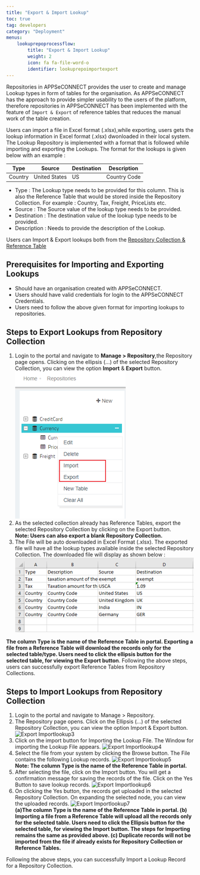 ```yaml
---
title: "Export & Import Lookup"
toc: true
tag: developers
category: "Deployment"
menus: 
    lookuprepoprocessflow:
        title: "Export & Import Lookup"
        weight: 2
        icon: fa fa-file-word-o
        identifier: lookuprepoimportexport
---
```


Repositories in APPSeCONNECT provides the user to create and manage Lookup types in form of tables for the organisation. 
As APPSeCONNECT has the approach to provide simpler usability to the users of the platform, 
therefore repositories in APPSeCONNECT has been implemented with the feature of `Import & Export` of 
reference tables that reduces the manual work of the table creation.

Users can import a file in  Excel format (.xlsx),while exporting, users gets the lookup information in Excel 
format (.xlsx) dwonloaded in their local system. The Lookup Repository is implemented with a format that is followed while 
importing and exporting the Lookups. The format for the lookups is given below with an example :

|Type|Source|Destination|Description|
|---|---|---|----------|
|Country|United States|US|Country Code|

* Type : The Lookup type needs to be provided for this column. This is also the Reference Table that would be 
  stored inside the Repository Collection. For example : Country, Tax, Freight, PriceLists etc. 
* Source : The Source value of the lookup type needs to be provided.
* Destination : The destination value of the lookup type needs to be provided.
* Description : Needs to provide the description of the Lookup.

Users can Import & Export lookups both from the [Repository Collection & Reference Table](/deployment/Lookup-repository-masterdata/)

## Prerequisites for Importing and Exporting Lookups
* Should have an organisation created with APPSeCONNECT.
* Users should have valid credentials for login to the APPSeCONNECT Credentials.
* Users need to follow the above given format for importing lookups to repositories.

## Steps to Export Lookups from Repository Collection
1.	Login to the portal and navigate to **Manage > Repository**,the Repository page opens. Clicking on the ellipsis (...) of the selected Repository Collection, you can view the option **Import** & **Export** button.
![Export Importlookup1](/staticfiles/processflow/media/export-importlookup1.png)  
2.	As the selected collection already has Reference Tables, export the selected Repository Collection by clicking on the Export button.  
 **Note: Users can also export a blank Repository Collection.**
3.	The File will be auto downloaded in Excel Format (.xlsx). 
The exported file will have all the lookup types available inside the selected 
Repository Collection. The downloaded file will display as shown below :  
![Export Importlookup2](/staticfiles/processflow/media/export-importlookup2.png)   

**The column Type is the name of the Reference Table in portal. Exporting a file from a Reference Table will download the records 
 only for the selected table/type. Users need to click the ellipsis 
 button for the selected table, for viewing the Export button**. Following the above steps, users can successfully export Reference Tables from Repository Collections.

## Steps to Import Lookups from Repository Collection
1.	Login to the portal and navigate to Manage > Repository.
2.	The Repository page opens. Click on the Ellipsis (...) of the selected
    Repository Collection, you can view the option Import & Export button.  
![Export Importlookup3](../../staticfiles/processflow/media/export-importlookup3.png)  
3.	Click on the import button for Importing the Lookup File. The Window for 
    importing the Lookup File appears.
![Export Importlookup4](../../staticfiles/processflow/media/export-importlookup4.png)  
4.	Select the file from your system by clicking the Browse button. The File 
    contains the following Lookup records.
![Export Importlookup5](../../staticfiles/processflow/media/export-importlookup5.png)   
**Note: The column Type is the name of the Reference Table in portal.**
5.	After selecting the file, click on the Import button. You will get a confirmation message for saving the records of the file. Click on the Yes Button to save lookup records.
![Export Importlookup6](../../staticfiles/processflow/media/export-importlookup6.png)  
6.	On clicking the Yes button, the records get uploaded in the selected Repository Collection. On expanding the selected node, you can view the uploaded records.
 ![Export Importlookup7](../../staticfiles/processflow/media/export-importlookup7.png)  
**(a)The column Type is the name of the Reference Table in portal.
  (b) Importing a file from a Reference Table will upload all the records only for the selected table. 
  Users need to click the Ellipsis button for the selected table, for viewing the 
  Import button. The steps for Importing remains the same as provided above.
  (c) Duplicate records will not be imported from the file if already exists for
   Repository Collection or Reference Tables.** 

Following the above steps, you can successfully Import a Lookup Record for a Repository Collection.
 




